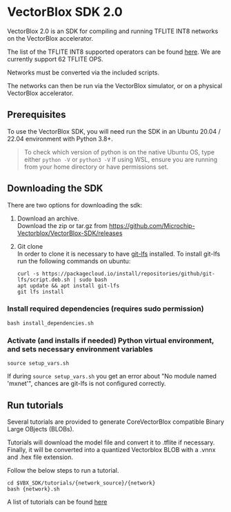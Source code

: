 # VectorBlox SDK 2.0

VectorBlox 2.0 is an SDK for compiling and running TFLITE INT8 networks on the VectorBlox accelerator.

The list of the TFLITE INT8 supported operators can be found [here](./docs/OPS.md). We are currently support 62 TFLITE OPS.

Networks must be converted via the included scripts.

The networks can then be run via the VectorBlox simulator, or on a physical VectorBlox accelerator.

## Prerequisites


 To use the VectorBlox SDK, you will need run the SDK in an Ubuntu 20.04 / 22.04 environment with Python 3.8+.
> To check which version of python is on the native Ubuntu OS, type either `python -V` or `python3 -V`
 If using WSL, ensure you are running from your home directory or have permissions set.


## Downloading the SDK

There are two options for downloading the sdk:

 1) Download an archive.  
  Download the zip or tar.gz from https://github.com/Microchip-Vectorblox/VectorBlox-SDK/releases
     
 2) Git clone  
    In order to clone it is necessary to have [git-lfs](https://git-lfs.github.com/) installed.
    To install git-lfs run the following commands on ubuntu:
    ```
    curl -s https://packagecloud.io/install/repositories/github/git-lfs/script.deb.sh | sudo bash
    apt update && apt install git-lfs
    git lfs install
    ```
     
### Install required dependencies (requires sudo permission)

```
bash install_dependencies.sh
```

### Activate (and installs if needed) Python virtual environment, and sets necessary environment variables
```
source setup_vars.sh
```
If during `source setup_vars.sh` you get an error about "No module named 'mxnet'",
chances are git-lfs is not configured correctly.

## Run tutorials

Several tutorials are provided to generate CoreVectorBlox compatible Binary Large OBjects (BLOBs).

Tutorials will download the model file and convert it to .tflite if necessary.
Finally, it will be converted into a quantized Vectorblox BLOB with a .vnnx and .hex file extension.

Follow the below steps to run a tutorial.

```
cd $VBX_SDK/tutorials/{network_source}/{network}
bash {network}.sh
```

A list of tutorials can be found [here](./tutorials/README.md)
